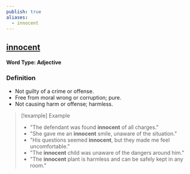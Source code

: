```yaml
---
publish: true
aliases:
  - innocent
---
```


## [innocent](https://dictionary.cambridge.org/dictionary/english/innocent)
#### Word Type: Adjective

### Definition
- Not guilty of a crime or offense.
- Free from moral wrong or corruption; pure.
- Not causing harm or offense; harmless.

> [!example] Example
> 
> - "The defendant was found **innocent** of all charges."
> - "She gave me an **innocent** smile, unaware of the situation."
> - "His questions seemed **innocent**, but they made me feel uncomfortable."
> - "The **innocent** child was unaware of the dangers around him."
> - "The **innocent** plant is harmless and can be safely kept in any room."